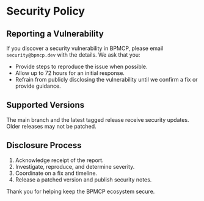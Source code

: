 # Security Policy

## Reporting a Vulnerability
If you discover a security vulnerability in BPMCP, please email `security@bpmcp.dev` with the details. We ask that you:
- Provide steps to reproduce the issue when possible.
- Allow up to 72 hours for an initial response.
- Refrain from publicly disclosing the vulnerability until we confirm a fix or provide guidance.

## Supported Versions
The main branch and the latest tagged release receive security updates. Older releases may not be patched.

## Disclosure Process
1. Acknowledge receipt of the report.
2. Investigate, reproduce, and determine severity.
3. Coordinate on a fix and timeline.
4. Release a patched version and publish security notes.

Thank you for helping keep the BPMCP ecosystem secure.
